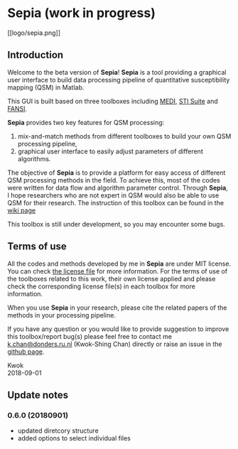 # Sepia (work in progress)  

[[logo/sepia.png]]

## Introduction  

Welcome to the beta version of **Sepia**! **Sepia** is a tool providing a graphical user interface to build data processing pipeline of quantitative susceptibility mapping (QSM) in Matlab.

This GUI is built based on three toolboxes including [MEDI](http://weill.cornell.edu/mri/pages/qsm.html), [STI Suite](https://people.eecs.berkeley.edu/~chunlei.liu/software.html) and [FANSI](https://gitlab.com/cmilovic/FANSI-toolbox).

**Sepia** provides two key features for QSM processing:  
1. mix-and-match methods from different toolboxes to build your own QSM processing pipeline,
2. graphical user interface to easily adjust parameters of different algorithms.

The objective of **Sepia** is to provide a platform for easy access of different QSM processing methods in the field. To achieve this, most of the codes were written for data flow and algorithm parameter control. Through **Sepia**, I hope researchers who are not expert in QSM would also be able to use QSM for their research. The instruction of this toolbox can be found in the [wiki page](https://github.com/kschan0214/sepia/wiki)

This toolbox is still under development, so you may encounter some bugs.

## Terms of use
All the codes and methods developed by me in **Sepia** are under MIT license. You can check [the license file](https://github.com/kschan0214/Sepia/blob/master/LICENSE) for more information. For the terms of use of the toolboxes related to this work, their own license applied and please check the corresponding license file(s) in each toolbox for more information. 

When you use **Sepia** in your research, please cite the related papers of the methods in your processing pipeline. 

If you have any question or you would like to provide suggestion to improve this toolbox/report bug(s) please feel free to contact me k.chan@donders.ru.nl (Kwok-Shing Chan) directly or raise an issue in the [github page](https://github.com/kschan0214/sepia/issues).

Kwok  
2018-09-01


## Update notes  

### 0.6.0 (20180901)  
* updated diretcory structure
* added options to select individual files  


